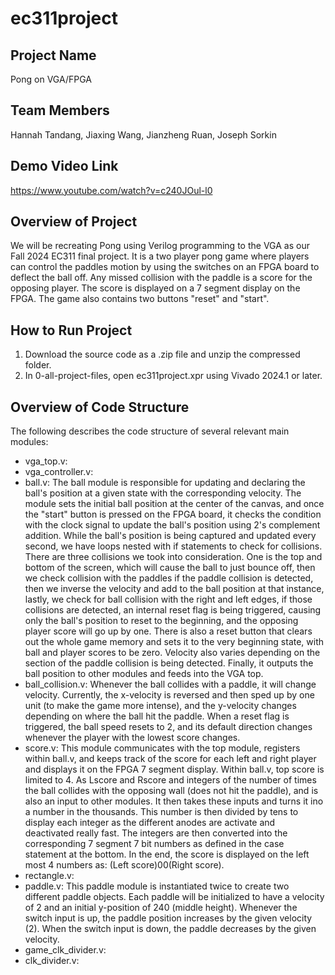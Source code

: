 # ec311project

## Project Name
Pong on VGA/FPGA

## Team Members
Hannah Tandang, Jiaxing Wang, Jianzheng Ruan, Joseph Sorkin

## Demo Video Link
https://www.youtube.com/watch?v=c240JOul-l0

## Overview of Project
We will be recreating Pong using Verilog programming to the VGA as our Fall 2024 EC311 final project. It is a two player pong game where players can control the paddles motion by using the switches on an FPGA board to deflect the ball off. Any missed collision with the paddle is a score for the opposing player. The score is displayed on a 7 segment display on the FPGA. The game also contains two buttons "reset" and "start".

## How to Run Project
1. Download the source code as a .zip file and unzip the compressed folder. 
2. In 0-all-project-files, open ec311project.xpr using Vivado 2024.1 or later.

## Overview of Code Structure 
The following describes the code structure of several relevant main modules:
- vga_top.v:
- vga_controller.v:
- ball.v: The ball module is responsible for updating and declaring the ball's position at a given state with the corresponding velocity. The module sets the initial ball position at the center of the canvas, and once the "start" button is pressed on the FPGA board, it checks the condition with the clock signal to update the ball's position using 2's complement addition. While the ball's position is being captured and updated every second, we have loops nested with if statements to check for collisions. There are three collisions we took into consideration. One is the top and bottom of the screen, which will cause the ball to just bounce off, then we check collision with the paddles if the paddle collision is detected, then we inverse the velocity and add to the ball position at that instance, lastly, we check for ball collision with the right and left edges, if those collisions are detected, an internal reset flag is being triggered, causing only the ball's position to reset to the beginning, and the opposing player score will go up by one. There is also a reset button that clears out the whole game memory and sets it to the very beginning state, with ball and player scores to be zero. Velocity also varies depending on the section of the paddle collision is being detected. Finally, it outputs the ball position to other modules and feeds into the VGA top. 
- ball_collision.v: Whenever the ball collides with a paddle, it will change velocity. Currently, the x-velocity is reversed and then sped up by one unit (to make the game more intense), and the y-velocity changes depending on where the ball hit the paddle. When a reset flag is triggered, the ball speed resets to 2, and its default direction changes whenever the player with the lowest score changes.
- score.v: This module communicates with the top module, registers within ball.v, and keeps track of the score for each left and right player and displays it on the FPGA 7 segment display. Within ball.v, top score is limited to 4. As Lscore and Rscore and integers of the number of times the ball collides with the opposing wall (does not hit the paddle), and is also an input to other modules. It then takes these inputs and turns it ino a number in the thousands. This number is then divided by tens to display each integer as the different anodes are activate and deactivated really fast. The integers are then converted into the corresponding 7 segment 7 bit numbers as defined in the case statement at the bottom. In the end, the score is displayed on the left most 4 numbers as: (Left score)00(Right score).
- rectangle.v:
- paddle.v: This paddle module is instantiated twice to create two different paddle objects. Each paddle will be initialized to have a velocity of 2 and an initial y-position of 240 (middle height). Whenever the switch input is up, the paddle position increases by the given velocity (2). When the switch input is down, the paddle decreases by the given velocity.
- game_clk_divider.v:
- clk_divider.v:
